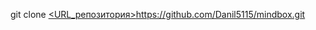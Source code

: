 git clone [<URL_репозитория>](https://github.com/Danil5115/mindbox.git)https://github.com/Danil5115/mindbox.git
